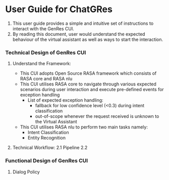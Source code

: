 # User Guide for ChatGRes
1. This user guide provides a simple and intuitive set of instructions to interact with the GenRes CUI.
2. By reading this document, user would understand the expected behaviour of the virtual assistant as well as ways to start the interaction.

### Technical Design of GenRes CUI
1. Understand the Framework:
    * This CUI adopts Open Source RASA framework which consists of RASA core and RASA nlu
    * This CUI utilises RASA core to navigate through various expected scenarios during user interaction and execute pre-defined events for exception handling
        * List of expected exception handling:
            - fallback for low confidence level (<0.3) during intent classification
            - out-of-scope whenever the request received is unknown to the Virtual Assistant
    * This CUI utilises RASA nlu to perform two main tasks namely:
        * Intent Classification
        * Entity Recognition

2. Technical Workflow:
    2.1 Pipeline
    2.2 


### Functional Design of GenRes CUI
1. Dialog Policy